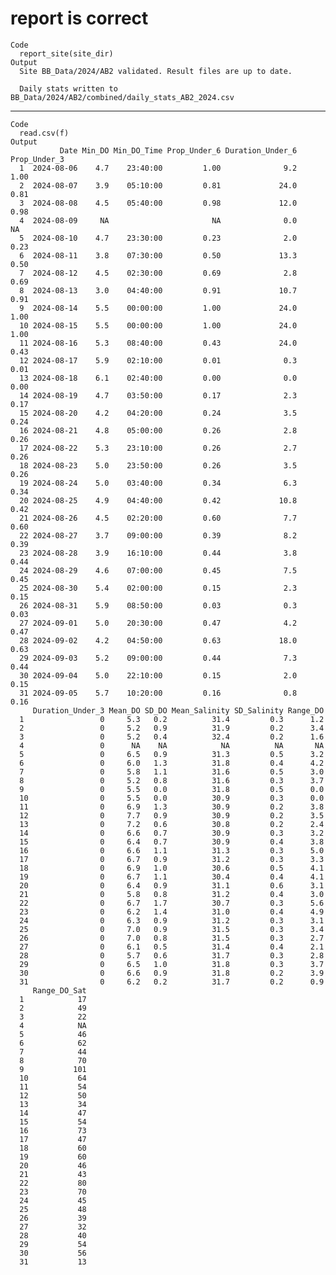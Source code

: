 # report is correct

    Code
      report_site(site_dir)
    Output
      Site BB_Data/2024/AB2 validated. Result files are up to date.
      
      Daily stats written to BB_Data/2024/AB2/combined/daily_stats_AB2_2024.csv

---

    Code
      read.csv(f)
    Output
               Date Min_DO Min_DO_Time Prop_Under_6 Duration_Under_6 Prop_Under_3
      1  2024-08-06    4.7    23:40:00         1.00              9.2         1.00
      2  2024-08-07    3.9    05:10:00         0.81             24.0         0.81
      3  2024-08-08    4.5    05:40:00         0.98             12.0         0.98
      4  2024-08-09     NA                       NA              0.0           NA
      5  2024-08-10    4.7    23:30:00         0.23              2.0         0.23
      6  2024-08-11    3.8    07:30:00         0.50             13.3         0.50
      7  2024-08-12    4.5    02:30:00         0.69              2.8         0.69
      8  2024-08-13    3.0    04:40:00         0.91             10.7         0.91
      9  2024-08-14    5.5    00:00:00         1.00             24.0         1.00
      10 2024-08-15    5.5    00:00:00         1.00             24.0         1.00
      11 2024-08-16    5.3    08:40:00         0.43             24.0         0.43
      12 2024-08-17    5.9    02:10:00         0.01              0.3         0.01
      13 2024-08-18    6.1    02:40:00         0.00              0.0         0.00
      14 2024-08-19    4.7    03:50:00         0.17              2.3         0.17
      15 2024-08-20    4.2    04:20:00         0.24              3.5         0.24
      16 2024-08-21    4.8    05:00:00         0.26              2.8         0.26
      17 2024-08-22    5.3    23:10:00         0.26              2.7         0.26
      18 2024-08-23    5.0    23:50:00         0.26              3.5         0.26
      19 2024-08-24    5.0    03:40:00         0.34              6.3         0.34
      20 2024-08-25    4.9    04:40:00         0.42             10.8         0.42
      21 2024-08-26    4.5    02:20:00         0.60              7.7         0.60
      22 2024-08-27    3.7    09:00:00         0.39              8.2         0.39
      23 2024-08-28    3.9    16:10:00         0.44              3.8         0.44
      24 2024-08-29    4.6    07:00:00         0.45              7.5         0.45
      25 2024-08-30    5.4    02:00:00         0.15              2.3         0.15
      26 2024-08-31    5.9    08:50:00         0.03              0.3         0.03
      27 2024-09-01    5.0    20:30:00         0.47              4.2         0.47
      28 2024-09-02    4.2    04:50:00         0.63             18.0         0.63
      29 2024-09-03    5.2    09:00:00         0.44              7.3         0.44
      30 2024-09-04    5.0    22:10:00         0.15              2.0         0.15
      31 2024-09-05    5.7    10:20:00         0.16              0.8         0.16
         Duration_Under_3 Mean_DO SD_DO Mean_Salinity SD_Salinity Range_DO
      1                 0     5.3   0.2          31.4         0.3      1.2
      2                 0     5.2   0.9          31.9         0.2      3.4
      3                 0     5.2   0.4          32.4         0.2      1.6
      4                 0      NA    NA            NA          NA       NA
      5                 0     6.5   0.9          31.3         0.5      3.2
      6                 0     6.0   1.3          31.8         0.4      4.2
      7                 0     5.8   1.1          31.6         0.5      3.0
      8                 0     5.2   0.8          31.6         0.3      3.7
      9                 0     5.5   0.0          31.8         0.5      0.0
      10                0     5.5   0.0          30.9         0.3      0.0
      11                0     6.9   1.3          30.9         0.2      3.8
      12                0     7.7   0.9          30.9         0.2      3.5
      13                0     7.2   0.6          30.8         0.2      2.4
      14                0     6.6   0.7          30.9         0.3      3.2
      15                0     6.4   0.7          30.9         0.4      3.8
      16                0     6.6   1.1          31.3         0.3      5.0
      17                0     6.7   0.9          31.2         0.3      3.3
      18                0     6.9   1.0          30.6         0.5      4.1
      19                0     6.7   1.1          30.4         0.4      4.1
      20                0     6.4   0.9          31.1         0.6      3.1
      21                0     5.8   0.8          31.2         0.4      3.0
      22                0     6.7   1.7          30.7         0.3      5.6
      23                0     6.2   1.4          31.0         0.4      4.9
      24                0     6.3   0.9          31.2         0.3      3.1
      25                0     7.0   0.9          31.5         0.3      3.4
      26                0     7.0   0.8          31.5         0.3      2.7
      27                0     6.1   0.5          31.4         0.4      2.1
      28                0     5.7   0.6          31.7         0.3      2.8
      29                0     6.5   1.0          31.8         0.3      3.7
      30                0     6.6   0.9          31.8         0.2      3.9
      31                0     6.2   0.2          31.7         0.2      0.9
         Range_DO_Sat
      1            17
      2            49
      3            22
      4            NA
      5            46
      6            62
      7            44
      8            70
      9           101
      10           64
      11           54
      12           50
      13           34
      14           47
      15           54
      16           73
      17           47
      18           60
      19           60
      20           46
      21           43
      22           80
      23           70
      24           45
      25           48
      26           39
      27           32
      28           40
      29           54
      30           56
      31           13

